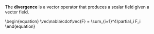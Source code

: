 The **divergence** is a vector operator that produces a scalar field given a vector field.

\begin{equation}
\vec\nabla\cdot\vec{F} = \sum_{i=1}^4\partial_i F_i
\end{equation}